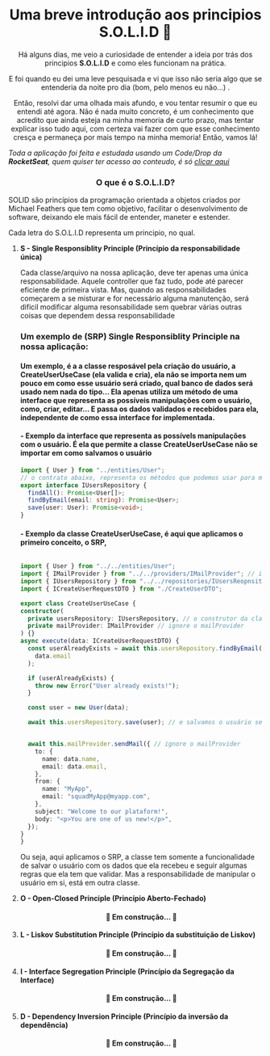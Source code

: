 <h1 align="center">
  Uma breve introdução aos principios S.O.L.I.D 🧐  
</h1>
<p align="center"> Há alguns dias, me veio a curiosidade de entender a ideia por trás dos principios <b>S.O.L.I.D</b> e como eles funcionam na prática.</p>
<p align="center"> E foi quando eu dei uma leve pesquisada e vi que isso não seria algo que se entenderia da noite pro dia (bom, pelo menos eu não...) .</p>
<p align="center"> Então, resolvi dar uma olhada mais afundo, e vou tentar resumir o que eu entendi até agora. Não é nada muito concreto, é um conhecimento que acredito que ainda esteja na minha memoria de curto prazo, mas tentar explicar isso tudo aqui, com certeza vai fazer com que esse conhecimento cresça e permaneça por mais tempo na minha memoria! Então, vamos lá!</p>
<i>Toda a aplicação foi feita e estudada usando um Code/Drop da <b>RocketSeat</b>, quem quiser ter acesso ao conteudo, é só <a href="https://www.youtube.com/watch?v=vAV4Vy4jfkc">clicar aqui</a> </i>
<h3 align="center">
  O que é o S.O.L.I.D? 
</h3>

<p>SOLID são princípios da programação orientada a objetos criados por <e>Michael Feathers</e> que tem como objetivo, facilitar o desenvolvimento de software, deixando ele mais fácil de entender, maneter e estender.</p>
<p>Cada letra do S.O.L.I.D representa um principio, no qual.</p>
<ol>
  <li><b> S - Single Responsiblity Principle (Princípio da responsabilidade única)</b></li>
  <p>Cada classe/arquivo na nossa aplicação, deve ter apenas uma única responsabilidade. Aquele controller que faz tudo, pode até parecer eficiente de primeira vista. Mas, quando as responsabilidades começarem a se misturar e for necessário alguma manutenção, será dificil modificar alguma resonsabilidade sem quebrar várias outras coisas que dependem dessa responsabilidade</p>
  <h3>Um exemplo de (SRP) Single Responsiblity Principle na nossa aplicação: </h3>
  <h4>Um exemplo, é a a classe resposável pela criação do usuário, a CreateUserUseCase (ela valida e cria), ela não se importa nem um pouco em como esse usuário será criado, qual banco de dados será usado nem nada do tipo... Ela apenas utiliza um método de uma interface que representa as possíveis manipulações com o usuário, como, criar, editar... E passa os dados validados e recebidos para ela, independente de como essa interface for implementada.</h4>
  
  <h4> - Exemplo da interface que representa as possívels manipulações com o usuário. É ela que permite a classe CreateUserUseCase não se importar em como salvamos o usuário</h4>
  
  ~~~typescript
import { User } from "../entities/User";
  // o contrato abaixo, representa os métodos que podemos usar para manipular o a entidade Usuário.
  export interface IUsersRepository {
    findAll(): Promise<User[]>;
    findByEmail(email: string): Promise<User>;
    save(user: User): Promise<void>;
  }

~~~
  
   <h4> - Exemplo da classe CreateUserUseCase, é aqui que aplicamos o primeiro conceito, o SRP, </h4>
  
  ~~~typescript
  
import { User } from "../../entities/User";
import { IMailProvider } from "../../providers/IMailProvider"; // ignore o mailProvider
import { IUsersRepository } from "../../repositories/IUsersReopnsitory"; // importamos a interface que representa as possíveis manipulações com o usuário no BD
import { ICreateUserRequestDTO } from "./CreateUserDTO";

export class CreateUserUseCase {
  constructor(
    private usersRepository: IUsersRepository, // o construtor da classe, recebe alguma implemenetação que siga a IUsersRepository, independente de como foi feita essa implementação, seja no MySql, seja no Postgress... 
    private mailProvider: IMailProvider // ignore o mailProvider
  ) {}
  async execute(data: ICreateUserRequestDTO) {
    const userAlreadyExists = await this.usersRepository.findByEmail( // verificamos se já existe um usuário com o email recebido aqui (esse email veio da controller)
      data.email
    );

    if (userAlreadyExists) {
      throw new Error("User already exists!");
    }

    const user = new User(data);

    await this.usersRepository.save(user); // e salvamos o usuário se estiver tudo OK.


    await this.mailProvider.sendMail({ // ignore o mailProvider
      to: {
        name: data.name,
        email: data.email,
      },
      from: {
        name: "MyApp",
        email: "squadMyApp@myapp.com",
      },
      subject: "Welcome to our plataform!",
      body: "<p>You are one of us new!</p>",
    });
  }
}

~~~
  
  <p>Ou seja, aqui aplicamos o SRP, a classe tem somente a funcionalidade de salvar o usuário com os dados que ela recebeu e seguir algumas regras que ela tem que validar. Mas a responsabilidade de manipular o usuário em si, está em outra classe. </p>

  <li><b> O - Open-Closed Principle (Princípio Aberto-Fechado)</b></li>
  
  <h4 align="center"> 
	🚧  Em construção...  🚧
</h4>
  
  <li><b> L - Liskov Substitution Principle (Princípio da substituição de Liskov)</b></li>
  
   <h4 align="center"> 
	🚧  Em construção...  🚧
</h4>
  
  <li><b> I - Interface Segregation Principle (Princípio da Segregação da Interface)</b></li>
  
   <h4 align="center"> 
	🚧  Em construção...  🚧
</h4>
  
  <li><b> D - Dependency Inversion Principle (Princípio da inversão da dependência)</b></li>
  
   <h4 align="center"> 
	🚧  Em construção...  🚧
</h4>
  

</ol>

